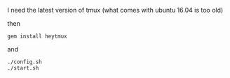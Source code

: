 
I need the latest version of tmux (what comes with ubuntu 16.04 is too old)

then

    gem install heytmux

and

    ./config.sh
    ./start.sh
